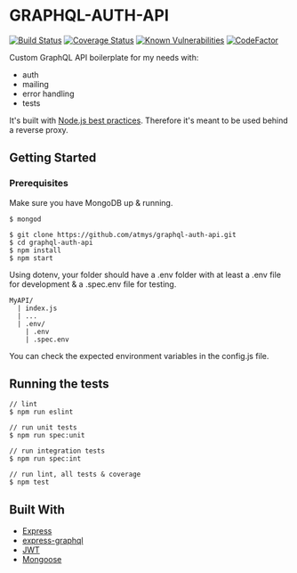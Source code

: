 # GRAPHQL-AUTH-API

[![Build Status](https://travis-ci.org/atmys/graphql-auth-api.svg?branch=master)](https://travis-ci.org/atmys/graphql-auth-api)
[![Coverage Status](https://coveralls.io/repos/github/atmys/graphql-auth-api/badge.svg?branch=master)](https://coveralls.io/github/atmys/graphql-auth-api?branch=master)
[![Known Vulnerabilities](https://snyk.io/test/github/atmys/graphql-auth-api/badge.svg?targetFile=package.json)](https://snyk.io/test/github/atmys/graphql-auth-api?targetFile=package.json)
[![CodeFactor](https://www.codefactor.io/repository/github/atmys/graphql-auth-api/badge)](https://www.codefactor.io/repository/github/atmys/graphql-auth-api)


Custom GraphQL API boilerplate for my needs with:
- auth
- mailing
- error handling
- tests

It's built with [Node.js best practices](https://github.com/i0natan/nodebestpractices). Therefore it's meant to be used behind a reverse proxy.

## Getting Started

### Prerequisites

Make sure you have MongoDB up & running.

```console
$ mongod
```

```console
$ git clone https://github.com/atmys/graphql-auth-api.git
$ cd graphql-auth-api
$ npm install
$ npm start
```

Using dotenv, your folder should have a .env folder with at least a .env file for development & a .spec.env file for testing.

```
MyAPI/
  | index.js
  | ...
  | .env/
    | .env
    | .spec.env
```

You can check the expected environment variables in the config.js file.

## Running the tests

```console
// lint
$ npm run eslint

// run unit tests
$ npm run spec:unit

// run integration tests
$ npm run spec:int

// run lint, all tests & coverage
$ npm test
```

## Built With

* [Express](https://github.com/expressjs/express)
* [express-graphql](https://github.com/graphql/express-graphql)
* [JWT](https://github.com/auth0/node-jsonwebtoken)
* [Mongoose](https://github.com/Automattic/mongoose)